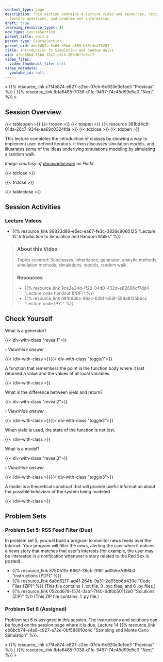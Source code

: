 ```yaml
---
content_type: page
description: This section contains a lecture video and resources, recitation video,
  lecture questions, and problem set information.
draft: true
learning_resource_types: []
ocw_type: CourseSection
parent_title: Unit 2
parent_type: CourseSection
parent_uid: ddc5db7a-5c64-e3bd-a565-b36f4ed76287
title: Introduction to Simulation and Random Walks
uid: a7cc68bd-f5bd-3347-c014-209d6f7c9e17
video_files:
  video_thumbnail_file: null
video_metadata:
  youtube_id: null
---
```

« {{% resource_link c7f4e874-e827-c2ec-07cb-6c920e3e1ee3 "Previous" %}} | {{% resource_link fbfa6485-7038-d1fe-9497-74c45d99d5e0 "Next" %}} »

Session Overview
----------------

{{< tableopen >}}
{{< tropen >}}
{{< tdopen >}}
{{< resource 381bd4c8-01da-26c7-934e-ea69c0324fda >}}
{{< tdclose >}}
{{< tdopen >}}


This lecture completes the introduction of classes by showing a way to implement user-defined iterators. It then discusses simulation models, and illustrates some of the ideas underlying simulations modeling by simulating a random walk.

_Image courtesy of [donovanbeeson](http://www.flickr.com/photos/donovan_beeson/5792363110/) on Flickr._


{{< tdclose >}}

{{< trclose >}}

{{< tableclose >}}

Session Activities
------------------

### Lecture Videos

*   {{% resource_link 96823d86-e5ec-ea67-fe3c-3826c9060125 "Lecture 12: Introduction to Simulation and Random Walks" %}}

> ### About this Video
> 
> Topics covered: Subclasses, inheritance, generator, analytic methods, simulation methods, simulations, models, random walk.
> 
> ### Resources
> 
> *   {{% resource_link 9ce2e34d-1f23-04d0-432d-e82606cf7dd4 "Lecture code handout (PDF)" %}}
> *   {{% resource_link d8fb636c-96ac-62b1-b56f-554a8125bdcc "Lecture code (PY)" %}}

Check Yourself
--------------

What is a generator?

{{< div-with-class "reveal1">}}

› _View/hide answer_

{{< /div-with-class >}}{{< div-with-class "toggle1">}}

A function that remembers the point in the function body where it last returned a value and the values of all local variables.

{{< /div-with-class >}}

What is the difference between yield and return?

{{< div-with-class "reveal2">}}

› _View/hide answer_

{{< /div-with-class >}}{{< div-with-class "toggle2">}}

When yield is used, the state of the function is not lost.

{{< /div-with-class >}}

What is a model?

{{< div-with-class "reveal3">}}

› _View/hide answer_

{{< /div-with-class >}}{{< div-with-class "toggle3">}}

A model is a theoretical construct that will provide useful information about the possible behaviors of the system being modeled.

{{< /div-with-class >}}

Problem Sets
------------

### Problem Set 5: RSS Feed Filter (Due)

In problem set 5, you will build a program to monitor news feeds over the Internet. Your program will filter the news, alerting the user when it notices a news story that matches that user's interests (for example, the user may be interested in a notification whenever a story related to the Red Sox is posted).

*   {{% resource_link 8750511b-8667-36cb-916f-ad0b5e7d96b0 "Instructions (PDF)" %}}
*   {{% resource_link 6a8d6217-ad4f-264b-9a31-2d05bb6d430e "Code Files (ZIP)" %}} (This file contains 1 .txt file, 3 .pyc files, and 6 .py files.)
*   {{% resource_link 052cd678-1574-3abf-7f40-6dfbb50112a0 "Solutions (ZIP)" %}} (This ZIP file contains: 1 .py file.)

### Problem Set 6 (Assigned)

Problem set 6 is assigned in this session. The instructions and solutions can be found on the session page where it is due, Lecture 14 {{% resource_link eb6bcb74-e4a6-c927-a72e-0bf586910c4c "Sampling and Monte Carlo Simulation" %}}.

« {{% resource_link c7f4e874-e827-c2ec-07cb-6c920e3e1ee3 "Previous" %}} | {{% resource_link fbfa6485-7038-d1fe-9497-74c45d99d5e0 "Next" %}} »
